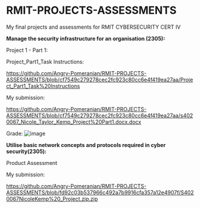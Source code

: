 # RMIT-PROJECTS-ASSESSMENTS
My final projects and assessments for RMIT CYBERSECURITY CERT IV


__Manage the security infrastructure for an organisation (2305):__

Project 1 - Part 1:

Project_Part1_Task Instructions:

https://github.com/Angry-Pomeranian/RMIT-PROJECTS-ASSESSMENTS/blob/cf7549c279278cec2fc923c80cc6e4f419ea27aa/Project_Part1_Task%20Instructions

My submission:

https://github.com/Angry-Pomeranian/RMIT-PROJECTS-ASSESSMENTS/blob/cf7549c279278cec2fc923c80cc6e4f419ea27aa/s4020067_Nicole_Taylor_Kemp_Project%20Part1.docx.docx

Grade:
![image](https://user-images.githubusercontent.com/91113466/232361406-81e5e0ae-2c1a-4c9b-a2db-97d43e32907e.png)


__Utilise basic network concepts and protocols required in cyber security(2305):__

Product Assessment

My submission:

https://github.com/Angry-Pomeranian/RMIT-PROJECTS-ASSESSMENTS/blob/fd92c03b537966c492a7b9916cfa357a12e4907f/S4020067NicoleKemp%20_Project.zip.zip
